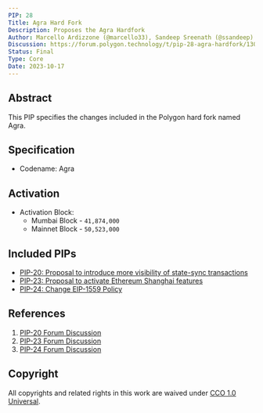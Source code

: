 ```yaml
---
PIP: 28
Title: Agra Hard Fork
Description: Proposes the Agra Hardfork
Author: Marcello Ardizzone (@marcello33), Sandeep Sreenath (@ssandeep)
Discussion: https://forum.polygon.technology/t/pip-28-agra-hardfork/13067
Status: Final
Type: Core
Date: 2023-10-17
---
```

## Abstract 

This PIP specifies the changes included in the Polygon hard fork named Agra.

## Specification

- Codename: Agra

## Activation

* Activation Block:
  * Mumbai Block - `41,874,000`
  * Mainnet Block - `50,523,000`

## Included PIPs

- [PIP-20: Proposal to introduce more visibility of state-sync transactions](https://github.com/maticnetwork/Polygon-Improvement-Proposals/blob/main/PIPs/PIP-20.md)
- [PIP-23: Proposal to activate Ethereum Shanghai features](https://github.com/maticnetwork/Polygon-Improvement-Proposals/blob/main/PIPs/PIP-23.md)
- [PIP-24: Change EIP-1559 Policy](https://github.com/maticnetwork/Polygon-Improvement-Proposals/blob/main/PIPs/PIP-24.md)

## References

1. [PIP-20 Forum Discussion](https://forum.polygon.technology/t/pip-20-state-sync-verbosity/13050)
2. [PIP-23 Forum Discussion](https://forum.polygon.technology/t/pip-23-proposal-to-activate-ethereum-shanghai-features/13065)
3. [PIP-24 Forum Discussion](https://forum.polygon.technology/t/pip-24-change-eip-1559-policy/13007)

## Copyright

All copyrights and related rights in this work are waived under [CCO 1.0 Universal](https://creativecommons.org/publicdomain/zero/1.0/legalcode).
